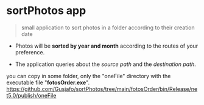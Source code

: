 # sortPhotos app

> small application to sort photos in a folder according to their creation date



- Photos will be **sorted by year and month** according to the routes of your preference.

- The application queries about the *source path* and the *destination path*.

you can copy in some folder, only the "oneFile" directory with the executable file "**fotosOrder.exe**".
https://github.com/Gusjafo/sortPhotos/tree/main/fotosOrder/bin/Release/net5.0/publish/oneFile


